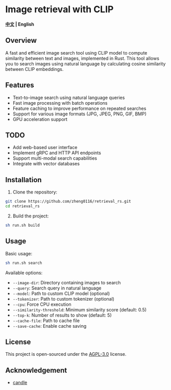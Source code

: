 # Image retrieval with CLIP
 <strong>[中文](./README_zh.md) |
    English</strong>
## Overview
A fast and efficient image search tool using CLIP model to compute similarity between text and images, implemented in Rust. This tool allows you to search images using natural language by calculating cosine similarity between CLIP embeddings.

## Features

- Text-to-image search using natural language queries
- Fast image processing with batch operations
- Feature caching to improve performance on repeated searches
- Support for various image formats (JPG, JPEG, PNG, GIF, BMP)
- GPU acceleration support
## TODO
 - Add web-based user interface
 - Implement gRPC and HTTP API endpoints
 - Support multi-modal search capabilities
 - Integrate with vector databases
## Installation

1. Clone the repository:
```bash
git clone https://github.com/zheng0116/retrieval_rs.git
cd retrieval_rs
```

2. Build the project:
```bash
sh run.sh build
```

## Usage

Basic usage:
```bash
sh run.sh search
```

Available options:
- `--image-dir`: Directory containing images to search
- `--query`: Search query in natural language
- `--model`: Path to custom CLIP model (optional)
- `--tokenizer`: Path to custom tokenizer (optional)
- `--cpu`: Force CPU execution
- `--similarity-threshold`: Minimum similarity score (default: 0.5)
- `--top-k`: Number of results to show (default: 5)
- `--cache-file`: Path to cache file
- `--save-cache`: Enable cache saving



## License

This project is open-sourced under the [AGPL-3.0](LICENSE) license.

## Acknowledgement
   - [candle](https://github.com/huggingface/candle)

